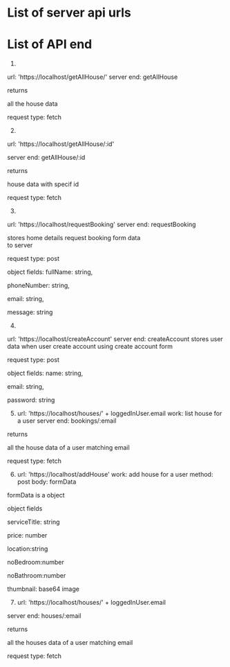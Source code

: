# List of server api urls

# List of API end

1. 

url: 'https://localhost/getAllHouse/'
server end: getAllHouse

returns 

all the house data

request type: fetch

2. 

url: 'https://localhost/getAllHouse/:id'

server end: getAllHouse/:id

returns 

house data with specif id

request type: fetch

3.

url: 'https://localhost/requestBooking'
server end: requestBooking

stores home details request booking form data  
to server

request type: post

object fields: fullName: string,

phoneNumber: string,

email: string,

message: string

4.

url: 'https://localhost/createAccount'
server end: createAccount
stores user data when user create account using create account form 

request type: post

object fields: name: string,

email: string,

password: string



5. url: 'https://localhost/houses/' + loggedInUser.email
work: list house for a user
server end: bookings/:email

returns 

all the house  data of a user matching email

request type: fetch

6. url: 'https://localhost/addHouse'
work: add house for a user
method: post
 body: formData

 formData is a object

 object fields

 serviceTitle: string

 price: number

 location:string

 noBedroom:number

 noBathroom:number

 thumbnail: base64 image


 
7. url: 'https://localhost/houses/' + loggedInUser.email

server end: houses/:email

returns 

all the houses  data of a user matching email

request type: fetch